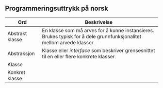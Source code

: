 ## Programmeringsuttrykk på norsk

| Ord | Beskrivelse |
|-|-|
| Abstrakt klasse | En klasse som må arves for å kunne instansieres. Brukes typisk for å dele grunnfunksjonalitet mellom arvede klasser. |
| Abstraksjon | Klasse eller _interface_ som beskriver grensesnittet til en eller flere konkrete klasser. |
| Klasse | |
| Konkret klasse | |
